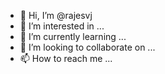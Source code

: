 - 👋 Hi, I’m @rajesvj
- 👀 I’m interested in ...
- 🌱 I’m currently learning ...
- 💞️ I’m looking to collaborate on ...
- 📫 How to reach me ...

<!---
rajesvj/rajesvj is a ✨ special ✨ repository because its `README.md` (this file) appears on your GitHub profile.
You can click the Preview link to take a look at your changes.
--->
